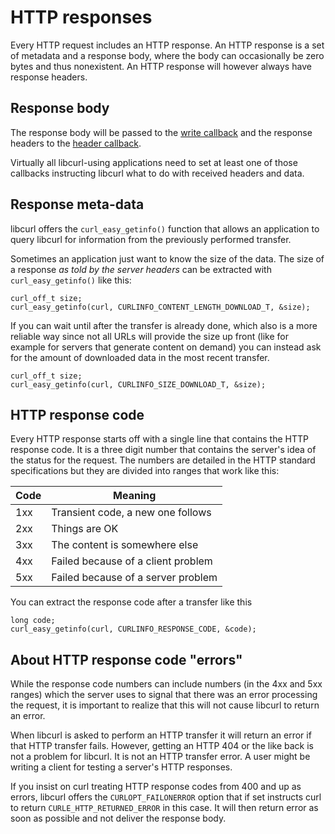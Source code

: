# HTTP responses

Every HTTP request includes an HTTP response. An HTTP response is a set of
metadata and a response body, where the body can occasionally be zero bytes
and thus nonexistent. An HTTP response will however always have response
headers.

## Response body

The response body will be passed to the [write callback](../libcurl/callbacks/write.md)
and the response headers to the [header callback](../libcurl/callbacks/header.md).

Virtually all libcurl-using applications need to set at least one of those
callbacks instructing libcurl what to do with received headers and data.

## Response meta-data

libcurl offers the `curl_easy_getinfo()` function that allows an application
to query libcurl for information from the previously performed transfer.

Sometimes an application just want to know the size of the data. The size of
a response *as told by the server headers* can be extracted with
`curl_easy_getinfo()` like this:

    curl_off_t size;
    curl_easy_getinfo(curl, CURLINFO_CONTENT_LENGTH_DOWNLOAD_T, &size);

If you can wait until after the transfer is already done, which also is a more
reliable way since not all URLs will provide the size up front (like for
example for servers that generate content on demand) you can instead ask for
the amount of downloaded data in the most recent transfer.

    curl_off_t size;
    curl_easy_getinfo(curl, CURLINFO_SIZE_DOWNLOAD_T, &size);

## HTTP response code

Every HTTP response starts off with a single line that contains the HTTP
response code. It is a three digit number that contains the server's idea of
the status for the request. The numbers are detailed in the HTTP standard
specifications but they are divided into ranges that work like this:

| Code | Meaning                               |
|------|---------------------------------------|
|1xx   | Transient code, a new one follows     |
|2xx   | Things are OK                         |
|3xx   | The content is somewhere else         |
|4xx   | Failed because of a client problem    |
|5xx   | Failed because of a server problem    |

You can extract the response code after a transfer like this

    long code;
    curl_easy_getinfo(curl, CURLINFO_RESPONSE_CODE, &code);

## About HTTP response code "errors"

While the response code numbers can include numbers (in the 4xx and 5xx ranges)
which the server uses to signal that there was an error processing the request,
it is important to realize that this will not cause libcurl to return an
error.

When libcurl is asked to perform an HTTP transfer it will return an error if
that HTTP transfer fails. However, getting an HTTP 404 or the like back is not
a problem for libcurl. It is not an HTTP transfer error. A user might be
writing a client for testing a server's HTTP responses.

If you insist on curl treating HTTP response codes from 400 and up as errors,
libcurl offers the `CURLOPT_FAILONERROR` option that if set instructs curl to
return `CURLE_HTTP_RETURNED_ERROR` in this case. It will then return error as
soon as possible and not deliver the response body.

